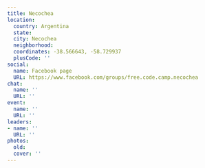 ```yaml
---
title: Necochea
location:
  country: Argentina
  state: 
  city: Necochea
  neighborhood: 
  coordinates: -38.566643, -58.729937
  plusCode: ''
social:
  name: Facebook page
  URL: https://www.facebook.com/groups/free.code.camp.necochea
chat:
  name: ''
  URL: ''
event:
  name: ''
  URL: ''
leaders:
- name: ''
  URL: ''
photos:
  old: 
  cover: ''
---
```

